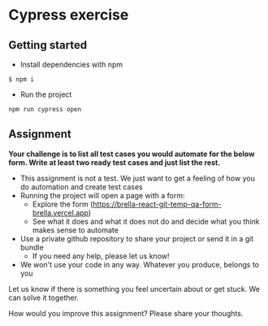 # Cypress exercise

## Getting started
- Install dependencies with npm
```
$ npm i
```
- Run the project
```
npm run cypress open
```

## Assignment
**Your challenge is to list all test cases you would automate for the below form. Write at least two ready test cases and just list the rest.**

- This assignment is not a test. We just want to get a feeling of how you do automation and create test cases
- Running the project will open a page with a form:
  - Explore the form (https://brella-react-git-temp-qa-form-brella.vercel.app)
  - See what it does and what it does not do and decide what you think makes sense to automate
- Use a private github repository to share your project or send it in a git bundle
  - If you need any help, please let us know!
- We won't use your code in any way. Whatever you produce, belongs to you

Let us know if there is something you feel uncertain about or get stuck. We can solve it together.

How would you improve this assignment? Please share your thoughts.

